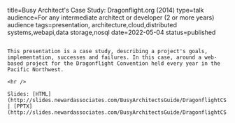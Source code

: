 title=Busy Architect's Case Study:   Dragonflight.org (2014)
type=talk
audience=For any intermediate architect or developer (2 or more years) audience
tags=presentation, architecture,cloud,distributed systems,webapi,data storage,nosql
date=2022-05-04
status=published
~~~~~~

This presentation is a case study, describing a project's goals, implementation, successes and failures. In this case, around a web-based project for the Dragonflight Convention held every year in the Pacific Northwest.
    
<hr />

Slides: [HTML](http://slides.newardassociates.com/BusyArchitectsGuide/DragonflightCS.html) | [PPTX](http://slides.newardassociates.com/BusyArchitectsGuide/DragonflightCS.pptx)
